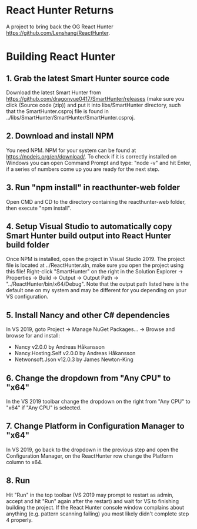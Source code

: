 # React Hunter Returns
A project to bring back the OG React Hunter https://github.com/Lenshang/ReactHunter.

# Building React Hunter

## 1. Grab the latest Smart Hunter source code
Download the latest Smart Hunter from https://github.com/dragonyue0417/SmartHunter/releases (make sure you click (Source code (zip)) and put it into libs/SmartHunter directory, such that the SmartHunter.csproj file is found in ../libs/SmartHunter/SmartHunter/SmartHunter.csproj.

## 2. Download and install NPM
You need NPM. NPM for your system can be found at https://nodejs.org/en/download/. To check if it is correctly installed on Windows you can open Command Prompt and type: "node -v" and hit Enter, if a series of numbers come up you are ready for the next step.

## 3. Run "npm install" in reacthunter-web folder
Open CMD and CD to the directory containing the reacthunter-web folder, then execute "npm install".

## 4. Setup Visual Studio to automatically copy Smart Hunter build output into React Hunter build folder
Once NPM is installed, open the project in Visual Studio 2019. The project file is located at ../ReactHunter.sln, make sure you open the project using this file! Right-click "SmartHunter" on the right in the Solution Explorer -> Properties -> Build -> Output -> Output Path -> "../ReactHunter/bin/x64/Debug". Note that the output path listed here is the default one on my system and may be different for you depending on your VS configuration.

## 5. Install Nancy and other C# dependencies
In VS 2019, goto Project -> Manage NuGet Packages... -> Browse and browse for and install:
  - Nancy v2.0.0 by Andreas Håkansson
  - Nancy.Hosting.Self v2.0.0 by Andreas Håkansson
  - Netwonsoft.Json v12.0.3 by James Newton-King 

## 6. Change the dropdown from "Any CPU" to "x64" 
In the VS 2019 toolbar change the dropdown on the right from "Any CPU" to "x64" if "Any CPU" is selected.

## 7. Change Platform in Configuration Manager to "x64" 
In VS 2019, go back to the dropdown in the previous step and open the Configuration Manager, on the ReactHunter row change the Platform column to x64.

## 8. Run
Hit "Run" in the top toolbar (VS 2019 may prompt to restart as admin, accept and hit "Run" again after the restart) and wait for VS to finishing building the project. If the React Hunter console window complains about anything (e.g. pattern scanning failing) you most likely didn't complete step 4 properly.
